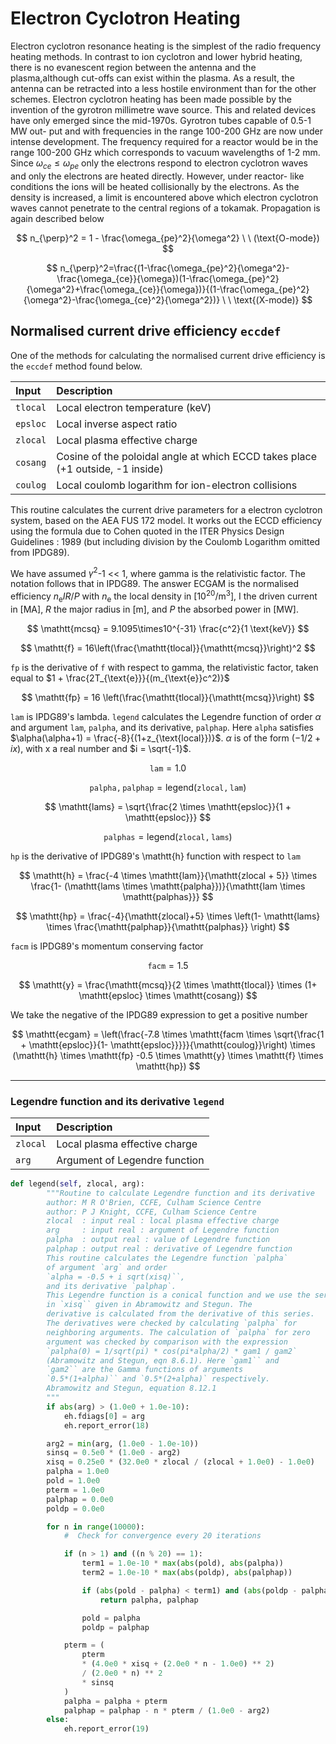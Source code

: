 # Electron Cyclotron Heating

Electron cyclotron resonance heating is the simplest of the radio frequency heating methods. In contrast to ion cyclotron and lower hybrid heating, there is no evanescent region between the antenna and the plasma,although cut-offs can exist within the plasma. 
As a result, the antenna can be retracted into a less hostile environment than for the other schemes. Electron cyclotron heating has been made possible by the invention of the gyrotron millimetre wave source. This and related devices have only emerged since the mid-1970s. Gyrotron tubes capable of 0.5-1 MW out- put and with frequencies in the range 100-200 GHz are now under intense development. The frequency required for a reactor would be in the range 100-200 GHz which corresponds to vacuum wavelengths of 1-2 mm.
Since $\omega_{ce}\le \omega_{pe}$ only the electrons respond to electron cyclotron waves and only the electrons are heated directly. However, under reactor- like conditions the ions will be heated collisionally by the electrons. As the density is increased, a limit is encountered above which electron cyclotron waves cannot penetrate to the central regions of a tokamak. Propagation is again described below

$$
n_{\perp}^2 = 1 - \frac{\omega_{pe}^2}{\omega^2} \ \  (\text{O-mode})
$$

$$
n_{\perp}^2=\frac{(1-\frac{\omega_{pe}^2}{\omega^2}-\frac{\omega_{ce}}{\omega})(1-\frac{\omega_{pe}^2}{\omega^2}+\frac{\omega_{ce}}{\omega})}{(1-\frac{\omega_{pe}^2}{\omega^2}-\frac{\omega_{ce}^2}{\omega^2})} \ \ \text{(X-mode)}
$$

## Normalised current drive efficiency `eccdef`

One of the methods for calculating the normalised current drive efficiency is the `eccdef` method found below.

| Input       | Description                          |
| :---------- | :----------------------------------- |
| $\mathtt{tlocal}$       |      Local electron temperature (keV)  |
| $\mathtt{epsloc}$       |  Local inverse aspect ratio |
| $\mathtt{zlocal}$    |     Local plasma effective charge |
| $\mathtt{cosang}$       |  Cosine of the poloidal angle at which ECCD takes place (+1 outside, -1 inside) 
| $\mathtt{coulog}$       | Local coulomb logarithm for ion-electron collisions |

This routine calculates the current drive parameters for a electron cyclotron system, based on the AEA FUS 172 model.
It works out the ECCD efficiency using the formula due to Cohen quoted in the ITER Physics Design Guidelines : 1989 (but including division by the Coulomb Logarithm omitted from IPDG89). 

We have assumed $\gamma^2$-1 << 1, where gamma is the relativistic factor. 
The notation follows that in IPDG89.
The answer ECGAM is the normalised efficiency $n_{\text{e}}IR/P$ with $n_{\text{e}}$ the local density in [$10^{20} / \text{m}^3$], I the driven current in [$\text{MA}$], $R$ the major radius in [$\text{m}$], and $P$ the absorbed power in  [$\text{MW}$].
        

$$
\mathtt{mcsq} = 9.1095\times10^{-31} \frac{c^2}{1  \text{keV}}
$$

$$
\mathtt{f} = 16\left(\frac{\mathtt{tlocal}}{\mathtt{mcsq}}\right)^2
$$

$\mathtt{fp}$ is the derivative of $\mathtt{f}$ with respect to gamma, the relativistic factor, taken equal to $1 + \frac{2T_{\text{e}}}{(m_{\text{e}}c^2)}$

$$
\mathtt{fp} = 16 \left(\frac{\mathtt{tlocal}}{\mathtt{mcsq}}\right)
$$
        
$\mathtt{lam}$ is IPDG89's lambda. `legend` calculates the Legendre function of order $\alpha$ and argument `lam`, `palpha`, and its derivative, `palphap`.
Here `alpha` satisfies $\alpha(\alpha+1) = \frac{-8}{(1+z_{\text{local}})}$. $\alpha$ is of the form  $(-1/2 + ix)$, with x a real number and $i = \sqrt{-1}$.

$$
\mathtt{lam} = 1.0
$$

$$
\mathtt{palpha, palphap} = \text{legend}(\mathtt{zlocal, lam})
$$

$$
\mathtt{lams} = \sqrt{\frac{2 \times \mathtt{epsloc}}{1 + \mathtt{epsloc}}}
$$

$$
\mathtt{palphas} = \text{legend}(\mathtt{zlocal, lams})
$$

$\mathtt{hp}$ is the derivative of IPDG89's \mathtt{h} function with respect to $\mathtt{lam}$

$$
\mathtt{h} = \frac{-4 \times \mathtt{lam}}{\mathtt{zlocal + 5}} \times \frac{1- (\mathtt{lams \times \mathtt{palpha}})}{\mathtt{lam \times \mathtt{palphas}}}
$$

$$
\mathtt{hp} = \frac{-4}{\mathtt{zlocal}+5} \times \left(1- \mathtt{lams} \times \frac{\mathtt{palphap}}{\mathtt{palphas}}
\right)
$$

$\mathtt{facm}$ is IPDG89's momentum conserving factor

$$
\mathtt{facm} = 1.5
$$

$$
\mathtt{y} = \frac{\mathtt{mcsq}}{2 \times \mathtt{tlocal}} \times (1+ \mathtt{epsloc} \times \mathtt{cosang})
$$

We take the negative of the IPDG89 expression to get a positive number

$$
\mathtt{ecgam} = \left(\frac{-7.8 \times \mathtt{facm \times \sqrt{\frac{1 + \mathtt{epsloc}}{1- \mathtt{epsloc}}}}}{\mathtt{coulog}}\right) \times (\mathtt{h} \times \mathtt{fp} -0.5 \times \mathtt{y} \times \mathtt{f} \times \mathtt{hp})
$$

----------------------------------------------------------------------------------
### Legendre function and its derivative `legend`


| Input       | Description                          |
| :---------- | :----------------------------------- |
| $\mathtt{zlocal}$       |  Local plasma effective charge  |
| $\mathtt{arg}$       |  Argument of Legendre function |

``` py
def legend(self, zlocal, arg):
        """Routine to calculate Legendre function and its derivative
        author: M R O'Brien, CCFE, Culham Science Centre
        author: P J Knight, CCFE, Culham Science Centre
        zlocal  : input real : local plasma effective charge
        arg     : input real : argument of Legendre function
        palpha  : output real : value of Legendre function
        palphap : output real : derivative of Legendre function
        This routine calculates the Legendre function `palpha`
        of argument `arg` and order
        `alpha = -0.5 + i sqrt(xisq)``,
        and its derivative `palphap`.
        This Legendre function is a conical function and we use the series
        in `xisq`` given in Abramowitz and Stegun. The
        derivative is calculated from the derivative of this series.
        The derivatives were checked by calculating `palpha` for
        neighboring arguments. The calculation of `palpha` for zero
        argument was checked by comparison with the expression
        `palpha(0) = 1/sqrt(pi) * cos(pi*alpha/2) * gam1 / gam2`
        (Abramowitz and Stegun, eqn 8.6.1). Here `gam1`` and
        `gam2`` are the Gamma functions of arguments
        `0.5*(1+alpha)`` and `0.5*(2+alpha)` respectively.
        Abramowitz and Stegun, equation 8.12.1
        """
        if abs(arg) > (1.0e0 + 1.0e-10):
            eh.fdiags[0] = arg
            eh.report_error(18)

        arg2 = min(arg, (1.0e0 - 1.0e-10))
        sinsq = 0.5e0 * (1.0e0 - arg2)
        xisq = 0.25e0 * (32.0e0 * zlocal / (zlocal + 1.0e0) - 1.0e0)
        palpha = 1.0e0
        pold = 1.0e0
        pterm = 1.0e0
        palphap = 0.0e0
        poldp = 0.0e0

        for n in range(10000):
            #  Check for convergence every 20 iterations

            if (n > 1) and ((n % 20) == 1):
                term1 = 1.0e-10 * max(abs(pold), abs(palpha))
                term2 = 1.0e-10 * max(abs(poldp), abs(palphap))

                if (abs(pold - palpha) < term1) and (abs(poldp - palphap) < term2):
                    return palpha, palphap

                pold = palpha
                poldp = palphap

            pterm = (
                pterm
                * (4.0e0 * xisq + (2.0e0 * n - 1.0e0) ** 2)
                / (2.0e0 * n) ** 2
                * sinsq
            )
            palpha = palpha + pterm
            palphap = palphap - n * pterm / (1.0e0 - arg2)
        else:
            eh.report_error(19)
        
```

[^1]: Abramowitz, Milton. *"Abramowitz and stegun: Handbook of mathematical functions."* US Department of Commerce 10 (1972).        